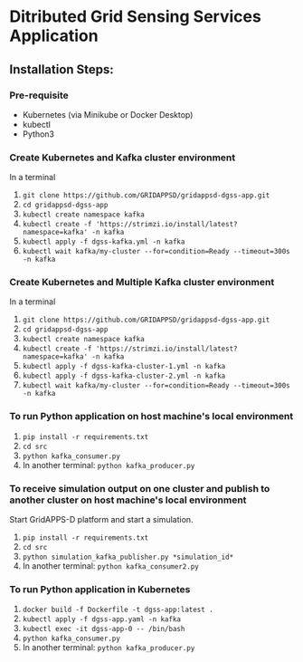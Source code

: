 # Ditributed Grid Sensing Services Application

## Installation Steps:

### Pre-requisite
- Kubernetes (via Minikube or Docker Desktop)
- kubectl
- Python3

### Create Kubernetes and Kafka cluster environment
In a terminal
1. `git clone https://github.com/GRIDAPPSD/gridappsd-dgss-app.git`
2. `cd gridappsd-dgss-app`
3. `kubectl create namespace kafka`
4. `kubectl create -f 'https://strimzi.io/install/latest?namespace=kafka' -n kafka`
5. `kubectl apply -f dgss-kafka.yml -n kafka`
6. `kubectl wait kafka/my-cluster --for=condition=Ready --timeout=300s -n kafka`


### Create Kubernetes and Multiple Kafka cluster environment
In a terminal
1. `git clone https://github.com/GRIDAPPSD/gridappsd-dgss-app.git`
2. `cd gridappsd-dgss-app`
3. `kubectl create namespace kafka`
4. `kubectl create -f 'https://strimzi.io/install/latest?namespace=kafka' -n kafka`
5. `kubectl apply -f dgss-kafka-cluster-1.yml -n kafka`
6. `kubectl apply -f dgss-kafka-cluster-2.yml -n kafka`
7. `kubectl wait kafka/my-cluster --for=condition=Ready --timeout=300s -n kafka`


### To run Python application on host machine's local environment

1. `pip install -r requirements.txt`
2. `cd src`
3. `python kafka_consumer.py`
4. In another terminal: `python kafka_producer.py`

### To receive simulation output on one cluster and publish to another cluster on host machine's local environment

Start GridAPPS-D platform and start a simulation.

1. `pip install -r requirements.txt`
2. `cd src`
3. `python simulation_kafka_publisher.py *simulation_id*`
4. In another terminal: `python kafka_consumer2.py`

### To run Python application in Kubernetes

1. `docker build -f Dockerfile -t dgss-app:latest .`
2. `kubectl apply -f dgss-app.yaml -n kafka`
3. `kubectl exec -it dgss-app-0 -- /bin/bash`
4. `python kafka_consumer.py`
5. In another terminal: `python kafka_producer.py`

